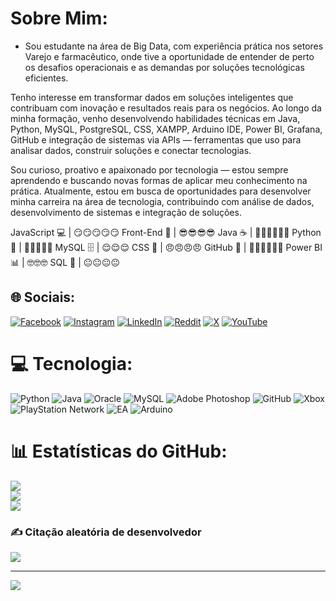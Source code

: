 # Sobre Mim: 
- Sou estudante na área de Big Data, com experiência prática nos setores Varejo e farmacêutico, onde tive a oportunidade de entender de perto os desafios operacionais e as demandas por soluções tecnológicas eficientes.

Tenho interesse em transformar dados em soluções inteligentes que contribuam com inovação e resultados reais para os negócios. Ao longo da minha formação, venho desenvolvendo habilidades técnicas em Java, Python, MySQL, PostgreSQL, CSS, XAMPP, Arduino IDE, Power BI, Grafana, GitHub e integração de sistemas via APIs — ferramentas que uso para analisar dados, construir soluções e conectar tecnologias.

Sou curioso, proativo e apaixonado por tecnologia — estou sempre aprendendo e buscando novas formas de aplicar meu conhecimento na prática. Atualmente, estou em busca de oportunidades para desenvolver minha carreira na área de tecnologia, contribuindo com análise de dados, desenvolvimento de sistemas e integração de soluções.

JavaScript 💻        | 😏😏😏😏😏
Front-End 🎨         | 😎😎😎😎
Java ☕               | 😤😤😤😤😤😤
Python 🐍            | 🧠🧠🧠🧠🧠
MySQL 🗄️            | 😌😌😌
CSS 🎨               | 😠😠😠😠
GitHub 🐙            | 🧔‍♂️🧔‍♂️🧔‍♂️
Power BI 📊         | 🤓🤓🤓
SQL 💾               | 😐😐😐😐


## 🌐 Sociais:
[![Facebook](https://img.shields.io/badge/Facebook-%231877F2.svg?logo=Facebook&logoColor=white)](https://facebook.com/https://www.facebook.com/GoatWillian/?locale=pt_BR) [![Instagram](https://img.shields.io/badge/Instagram-%23E4405F.svg?logo=Instagram&logoColor=white)](https://instagram.com/https://www.instagram.com/chelseadeprefc/) [![LinkedIn](https://img.shields.io/badge/LinkedIn-%230077B5.svg?logo=linkedin&logoColor=white)](https://linkedin.com/in/https://www.linkedin.com/in/willian-alves-71257318b/) [![Reddit](https://img.shields.io/badge/Reddit-%23FF4500.svg?logo=Reddit&logoColor=white)](https://reddit.com/user/https://www.reddit.com/user/Willgoatj/) [![X](https://img.shields.io/badge/X-black.svg?logo=X&logoColor=white)](https://x.com/https://x.com/ChelseadaDepre) [![YouTube](https://img.shields.io/badge/YouTube-%23FF0000.svg?logo=YouTube&logoColor=white)](https://youtube.com/@https://www.youtube.com/@will8183) 

# 💻   Tecnologia:
![Python](https://img.shields.io/badge/python-3670A0?style=for-the-badge&logo=python&logoColor=ffdd54) ![Java](https://img.shields.io/badge/java-%23ED8B00.svg?style=for-the-badge&logo=openjdk&logoColor=white) ![Oracle](https://img.shields.io/badge/Oracle-F80000?style=for-the-badge&logo=oracle&logoColor=white) ![MySQL](https://img.shields.io/badge/mysql-4479A1.svg?style=for-the-badge&logo=mysql&logoColor=white) ![Adobe Photoshop](https://img.shields.io/badge/adobe%20photoshop-%2331A8FF.svg?style=for-the-badge&logo=adobe%20photoshop&logoColor=white) ![GitHub](https://img.shields.io/badge/github-%23121011.svg?style=for-the-badge&logo=github&logoColor=white) ![Xbox](https://img.shields.io/badge/xbox-%23107C10.svg?style=for-the-badge&logo=xbox&logoColor=white) ![PlayStation Network](https://img.shields.io/badge/PSN-%230070D1.svg?style=for-the-badge&logo=Playstation&logoColor=white) ![EA](https://img.shields.io/badge/ea-%23000000.svg?style=for-the-badge&logo=ea&logoColor=white) ![Arduino](https://img.shields.io/badge/-Arduino-00979D?style=for-the-badge&logo=Arduino&logoColor=white)
# 📊 Estatísticas do GitHub:
![](https://github-readme-stats.vercel.app/api?username=GitWillTi&theme=blue_navy&hide_border=false&include_all_commits=false&count_private=false)<br/>
![](https://github-readme-streak-stats.herokuapp.com/?user=GitWillTi&theme=blue_navy&hide_border=false)<br/>
![](https://github-readme-stats.vercel.app/api/top-langs/?username=GitWillTi&theme=blue_navy&hide_border=false&include_all_commits=false&count_private=false&layout=compact)

### ✍️ Citação aleatória de desenvolvedor
![](https://quotes-github-readme.vercel.app/api?type=horizontal&theme=dark)

---
[![](https://visitcount.itsvg.in/api?id=GitWillTi&icon=0&color=0)](https://visitcount.itsvg.in)

<!-- Proudly created with GPRM ( https://gprm.itsvg.in ) -->
